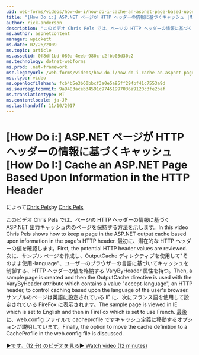 ```yaml
---
uid: web-forms/videos/how-do-i/how-do-i-cache-an-aspnet-page-based-upon-information-in-the-http-header
title: "[How Do i:] ASP.NET ページが HTTP ヘッダーの情報に基づくキャッシュ |Microsoft ドキュメント"
author: rick-anderson
description: "このビデオ Chris Pels では、ページの HTTP ヘッダーの情報に基づく ASP.NET 出力キャッシュ内のページを保持する方法を示します。 最初に、潜在的な HTTP hea しています."
ms.author: aspnetcontent
manager: wpickett
ms.date: 02/26/2009
ms.topic: article
ms.assetid: 0f8df1bd-080a-4eeb-980c-c2fbb05d30c2
ms.technology: dotnet-webforms
ms.prod: .net-framework
msc.legacyurl: /web-forms/videos/how-do-i/how-do-i-cache-an-aspnet-page-based-upon-information-in-the-http-header
msc.type: video
ms.openlocfilehash: fcb4b5e3b60bbcf3a0e5a95ff294bf41c7553a9d
ms.sourcegitcommit: 9a9483aceb34591c97451997036a9120c3fe2baf
ms.translationtype: MT
ms.contentlocale: ja-JP
ms.lasthandoff: 11/10/2017
---
```

<a name="how-do-i--cache-an-aspnet-page-based-upon-information-in-the-http-header"></a><span data-ttu-id="35363-104">[How Do i:] ASP.NET ページが HTTP ヘッダーの情報に基づくキャッシュ</span><span class="sxs-lookup"><span data-stu-id="35363-104">[How Do I:]  Cache an ASP.NET Page Based Upon Information in the HTTP Header</span></span>
====================
<span data-ttu-id="35363-105">によって[Chris Pels](https://twitter.com/chrispels)</span><span class="sxs-lookup"><span data-stu-id="35363-105">by [Chris Pels](https://twitter.com/chrispels)</span></span>

<span data-ttu-id="35363-106">このビデオ Chris Pels では、ページの HTTP ヘッダーの情報に基づく ASP.NET 出力キャッシュ内のページを保持する方法を示します。</span><span class="sxs-lookup"><span data-stu-id="35363-106">In this video Chris Pels shows how to keep a page in the ASP.NET output cache based upon information in the page's HTTP header.</span></span> <span data-ttu-id="35363-107">最初に、潜在的な HTTP ヘッダーの値を確認します。</span><span class="sxs-lookup"><span data-stu-id="35363-107">First, the potential HTTP header values are reviewed.</span></span> <span data-ttu-id="35363-108">次に、サンプル ページを作成し、OutputCache ディレクティブを使用して"そのまま使用-language"、ユーザーのブラウザーの言語に基づいてキャッシュを制御する、HTTP ヘッダーの値を格納する VaryByHeader 属性を持つ。</span><span class="sxs-lookup"><span data-stu-id="35363-108">Then, a sample page is created and then the OutputCache directive is used with the VaryByHeader attribute which contains a value "accept-language", an HTTP header, to control caching based upon the language of the user's browser.</span></span> <span data-ttu-id="35363-109">サンプルのページは英語に設定されている IE に、次にフランス語を使用して設定されている FireFox に表示されます。</span><span class="sxs-lookup"><span data-stu-id="35363-109">The sample page is viewed in IE which is set to English and then in FireFox which is set to use French.</span></span> <span data-ttu-id="35363-110">最後に、web.config ファイルで cacheprofile ですキャッシュ定義に移動するオプションが説明しています。</span><span class="sxs-lookup"><span data-stu-id="35363-110">Finally, the option to move the cache definition to a CacheProfile in the web.config file is discussed.</span></span>

[<span data-ttu-id="35363-111">&#9654;です。(12 分) のビデオを見る</span><span class="sxs-lookup"><span data-stu-id="35363-111">&#9654; Watch video (12 minutes)</span></span>](https://channel9.msdn.com/Blogs/ASP-NET-Site-Videos/how-do-i-cache-an-aspnet-page-based-upon-information-in-the-http-header)
